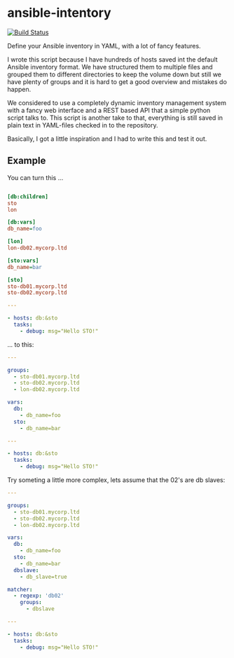 # ansible-intentory

[![Build Status](https://travis-ci.org/nsg/ansible-inventory.svg?branch=master)](https://travis-ci.org/nsg/ansible-inventory)

Define your Ansible inventory in YAML, with a lot of fancy features.

I wrote this script because I have hundreds of hosts saved int the 
default Ansible inventory format. We have structured them to multiple 
files and grouped them to different directories to keep the volume 
down but still we have plenty of groups and it is hard to get a good 
overview and mistakes do happen.

We considered to use a completely dynamic inventory management system 
with a fancy web interface and a REST based API that a simple python 
script talks to. This script is another take to that, everything is 
still saved in plain text in YAML-files checked in to the repository.

Basically, I got a little inspiration and I had to write this and test
it out.

## Example

You can turn this ...

```ini

[db:children]
sto
lon

[db:vars]
db_name=foo

[lon]
lon-db02.mycorp.ltd

[sto:vars]
db_name=bar

[sto]
sto-db01.mycorp.ltd
sto-db02.mycorp.ltd

```

```yaml
---

- hosts: db:&sto
  tasks:
    - debug: msg="Hello STO!"

```

... to this:

```yaml
---

groups:
  - sto-db01.mycorp.ltd
  - sto-db02.mycorp.ltd
  - lon-db02.mycorp.ltd

vars:
  db:
    - db_name=foo
  sto:
    - db_name=bar

```

```yaml
---

- hosts: db:&sto
  tasks:
    - debug: msg="Hello STO!"

```

Try someting a little more complex, lets assume that the 02's are db slaves:

```yaml
---

groups:
  - sto-db01.mycorp.ltd
  - sto-db02.mycorp.ltd
  - lon-db02.mycorp.ltd

vars:
  db:
    - db_name=foo
  sto:
    - db_name=bar
  dbslave:
    - db_slave=true

matcher:
  - regexp: 'db02'
    groups:
	  - dbslave

```

```yaml
---

- hosts: db:&sto
  tasks:
    - debug: msg="Hello STO!"

```
